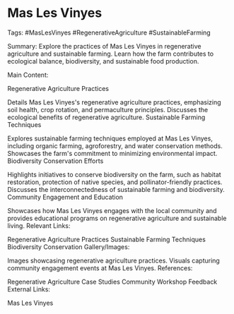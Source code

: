 # Mas Les Vinyes
Tags: #MasLesVinyes #RegenerativeAgriculture #SustainableFarming

Summary:
Explore the practices of Mas Les Vinyes in regenerative agriculture and sustainable farming. Learn how the farm contributes to ecological balance, biodiversity, and sustainable food production.

Main Content:

Regenerative Agriculture Practices

Details Mas Les Vinyes's regenerative agriculture practices, emphasizing soil health, crop rotation, and permaculture principles.
Discusses the ecological benefits of regenerative agriculture.
Sustainable Farming Techniques

Explores sustainable farming techniques employed at Mas Les Vinyes, including organic farming, agroforestry, and water conservation methods.
Showcases the farm's commitment to minimizing environmental impact.
Biodiversity Conservation Efforts

Highlights initiatives to conserve biodiversity on the farm, such as habitat restoration, protection of native species, and pollinator-friendly practices.
Discusses the interconnectedness of sustainable farming and biodiversity.
Community Engagement and Education

Showcases how Mas Les Vinyes engages with the local community and provides educational programs on regenerative agriculture and sustainable living.
Relevant Links:

Regenerative Agriculture Practices
Sustainable Farming Techniques
Biodiversity Conservation
Gallery/Images:

Images showcasing regenerative agriculture practices.
Visuals capturing community engagement events at Mas Les Vinyes.
References:

Regenerative Agriculture Case Studies
Community Workshop Feedback
External Links:

Mas Les Vinyes